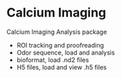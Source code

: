 Calcium Imaging
===

Calcium Imaging Analysis package
- ROI tracking and proofreading
- Odor sequence, load and analysis
- bioformat, load .nd2 files
- H5 files, load and view .h5 files
